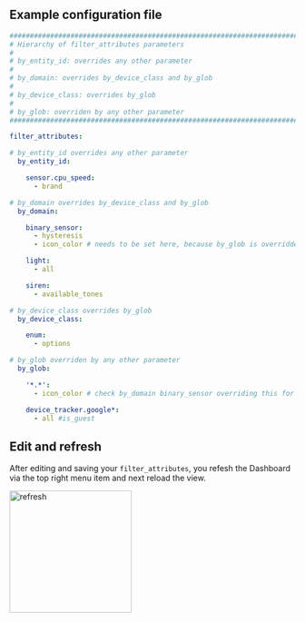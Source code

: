 ## Example configuration file

```yaml
##########################################################################################
# Hierarchy of filter_attributes parameters
#
# by_entity_id: overrides any other parameter
#
# by_domain: overrides by_device_class and by_glob
#
# by_device_class: overrides by_glob
#
# by_glob: overriden by any other parameter
##########################################################################################

filter_attributes:

# by_entity_id overrides any other parameter
  by_entity_id:

    sensor.cpu_speed:
      - brand

# by_domain overrides by_device_class and by_glob
  by_domain:

    binary_sensor:
      - hysteresis
      - icon_color # needs to be set here, because by_glob is overridden

    light:
      - all

    siren:
      - available_tones

# by_device_class overrides by_glob
  by_device_class:

    enum:
      - options

# by_glob overriden by any other parameter
  by_glob:

    '*.*':
      - icon_color # check by_domain binary_sensor overriding this for that domain.

    device_tracker.google*:
      - all #is_guest
```

## Edit and refresh

After editing and saving your `filter_attributes`, you refesh the Dashboard via the top right menu item and next reload the view.

<img width="215" alt="refresh" src="https://github.com/Mariusthvdb/custom-attributes/assets/33354141/9d57c2db-10c1-44af-9e0b-f0704331cb3c">
